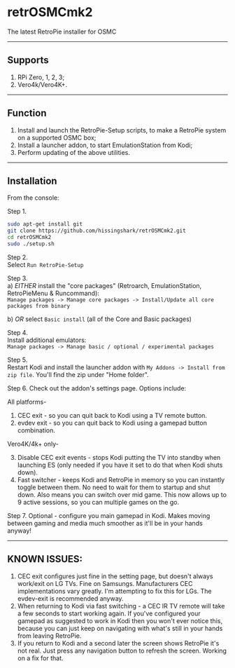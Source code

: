 # retrOSMCmk2
The latest RetroPie installer for OSMC

---
## Supports
1. RPi Zero, 1, 2, 3;
2. Vero4k/Vero4K+.

---
## Function
1. Install and launch the RetroPie-Setup scripts, to make a RetroPie system on a supported OSMC box;
2. Install a launcher addon, to start EmulationStation from Kodi;
3. Perform updating of the above utilities.

---
## Installation
From the console:

Step 1.
``` bash
sudo apt-get install git
git clone https://github.com/hissingshark/retrOSMCmk2.git
cd retrOSMCmk2
sudo ./setup.sh
```

Step 2.  
Select `Run RetroPie-Setup`

Step 3.  
a)
_EITHER_ install the "core packages" (Retroarch, EmulationStation, RetroPieMenu & Runcommand):  
`Manage packages -> Manage core packages -> Install/Update all core packages from binary`

b)
_OR_ select `Basic install` (all of the Core and Basic packages)

Step 4.  
Install additional emulators:  
`Manage packages -> Manage basic / optional / experimental packages`

Step 5.  
Restart Kodi and install the launcher addon with `My Addons -> Install from zip file`.  You'll find the zip under "Home folder".

Step 6.
Check out the addon's settings page.  Options include:

All platforms-
1. CEC exit - so you can quit back to Kodi using a TV remote button.
2. evdev exit - so you can quit back to Kodi using a gamepad button combination.

Vero4K/4k+ only-

3. Disable CEC exit events - stops Kodi putting the TV into standby when launching ES (only needed if you have it set to do that when Kodi shuts down).
4. Fast switcher - keeps Kodi and RetroPie in memory so you can instantly toggle between them.  No need to wait for them to startup and shut down.  Also means you can switch over mid game.  This now allows up to 9 active sessions, so you can multiple games on the go.

Step 7.
Optional - configure you main gamepad in Kodi.  Makes moving between gaming and media much smoother as it'll be in your hands anyway!

---
## KNOWN ISSUES:

1. CEC exit configures just fine in the setting page, but doesn't always work/exit on LG TVs.  Fine on Samsungs.  Manufacturers CEC implementations vary greatly.  I'm attempting to fix this for LGs. The evdev-exit is recommended anyway.
2. When returning to Kodi via fast switching - a CEC IR TV remote will take a few seconds to start working again.  If you've configured your gamepad as suggested to work in Kodi then you won't ever notice this, because you can just keep on navigating with what's still in your hands from leaving RetroPie.
3. If you return to Kodi and a second later the screen shows RetroPie it's not real.  Just press any navigation button to refresh the screen.  Working on a fix for that.

